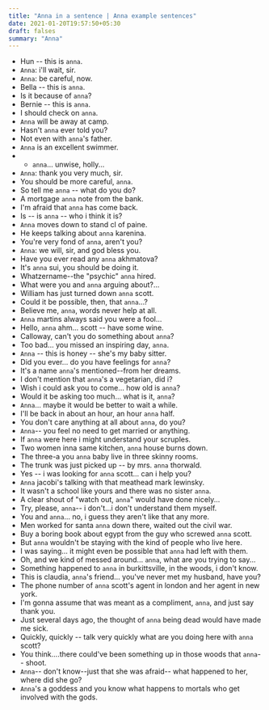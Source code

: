 ```yaml
---
title: "Anna in a sentence | Anna example sentences"
date: 2021-01-20T19:57:50+05:30
draft: falses
summary: "Anna"
---
```

- Hun -- this is `anna`.
- `Anna`: i'll wait, sir.
- `Anna`: be careful, now.
- Bella -- this is `anna`.
- Is it because of `anna`?
- Bernie -- this is `anna`.
- I should check on `anna`.
- `Anna` will be away at camp.
- Hasn't `anna` ever told you?
- Not even with `anna`'s father.
- `Anna` is an excellent swimmer.
- - `anna`... unwise, holly...
- `Anna`: thank you very much, sir.
- You should be more careful, `anna`.
- So tell me `anna` -- what do you do?
- A mortgage `anna` note from the bank.
- I'm afraid that `anna` has come back.
- Is -- is `anna` -- who i think it is?
- `Anna` moves down to stand cl of paine.
- He keeps talking about `anna` karenina.
- You're very fond of `anna`, aren't you?
- `Anna`: we will, sir, and god bless you.
- Have you ever read any `anna` akhmatova?
- It's `anna` sui, you should be doing it.
- Whatzername--the "psychic" `anna` hired.
- What were you and `anna` arguing about?...
- William has just turned down `anna` scott.
- Could it be possible, then, that `anna`...?
- Believe me, `anna`, words never help at all.
- `Anna` martins always said you were a fool...
- Hello, `anna` ahm... scott -- have some wine.
- Calloway, can't you do something about `anna`?
- Too bad... you missed an inspiring day, `anna`.
- `Anna` -- this is honey -- she's my baby sitter.
- Did you ever... do you have feelings for `anna`?
- It's a name `anna`'s mentioned--from her dreams.
- I don't mention that `anna`'s a vegetarian, did i?
- Wish i could ask you to come... how old is `anna`?
- Would it be asking too much... what is it, `anna`?
- `Anna`... maybe it would be better to wait a while.
- I'll be back in about an hour, an hour `anna` half.
- You don't care anything at all about `anna`, do you?
- `Anna`-- you feel no need to get married or anything.
- If `anna` were here i might understand your scruples.
- Two women inna same kitchen, `anna` house burns down.
- The three-a you `anna` baby live in three skinny rooms.
- The trunk was just picked up -- by mrs. `anna` thorwald.
- Yes -- i was looking for `anna` scott... can i help you?
- `Anna` jacobi's talking with that meathead mark lewinsky.
- It wasn't a school like yours and there was no sister `anna`.
- A clear shout of "watch out, `anna`" would have done nicely...
- Try, please, `anna`-- i don't...i don't understand them myself.
- You and `anna`... no, i guess they aren't like that any more.
- Men worked for santa `anna` down there, waited out the civil war.
- Buy a boring book about egypt from the guy who screwed `anna` scott.
- But `anna` wouldn't be staying with the kind of people who live here.
- I was saying... it might even be possible that `anna` had left with them.
- Oh, and we kind of messed around... `anna`, what are you trying to say...
- Something happened to `anna` in burkittsville, in the woods, i don't know.
- This is claudia, `anna`'s friend... you've never met my husband, have you?
- The phone number of `anna` scott's agent in london and her agent in new york.
- I'm gonna assume that was meant as a compliment, `anna`, and just say thank you.
- Just several days ago, the thought of `anna` being dead would have made me sick.
- Quickly, quickly -- talk very quickly what are you doing here with `anna` scott?
- You think....there could've been something up in those woods that `anna`-- shoot.
- `Anna`-- don't know--just that she was afraid-- what happened to her, where did she go?
- `Anna`'s a goddess and you know what happens to mortals who get involved with the gods.
                 
